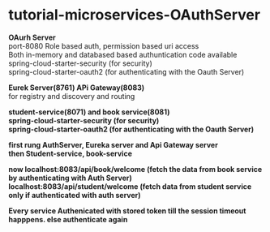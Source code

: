 # tutorial-microservices-OAuthServer

<b>OAurh Server</b><br> port-8080
Role based auth, permission based uri access<br>
Both in-memory and databased based authuntication code available <br>
spring-cloud-starter-security (for security) <br>
spring-cloud-starter-oauth2 (for authenticating with the Oauth Server) <br>

<b>Eurek Server(8761) APi Gateway(8083)</b> <br>
for registry and discovery and routing

<b>student-service(8071) and book service(8081)<b> <br>
spring-cloud-starter-security (for security) <br>
spring-cloud-starter-oauth2 (for authenticating with the Oauth Server) <br>


first rung AuthServer, Eureka server and Api Gateway server<br>
then Student-service, book-service <br>

now
localhost:8083/api/book/welcome (fetch the data from book service by authenticating with Auth Server) <br>
localhost:8083/api/student/welcome (fetch data from student service only if authenticated with auth server)  <br>

Every service Authenicated with stored token till the session timeout happpens. else authenticate again <br>

